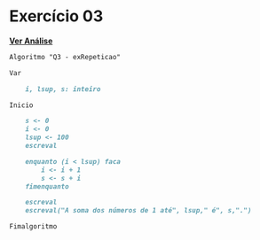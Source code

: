 # Exercício 03

[**Ver Análise**](Analise03.md)

```markdown
Algoritmo "Q3 - exRepeticao"

Var

    i, lsup, s: inteiro

Inicio

    s <- 0
    i <- 0
    lsup <- 100
    escreval

    enquanto (i < lsup) faca
        i <- i + 1
        s <- s + i
    fimenquanto

    escreval
    escreval("A soma dos números de 1 até", lsup," é", s,".")

Fimalgoritmo
